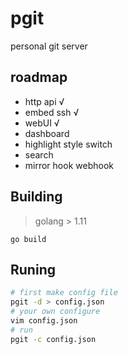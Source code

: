 # pgit

personal git server

## roadmap

* http api √
* embed ssh √
* webUI √
* dashboard
* highlight style switch
* search
* mirror hook webhook

## Building

>  golang > 1.11 

```
go build
```

## Runing

```bash
# first make config file
pgit -d > config.json
# your own configure
vim config.json
# run
pgit -c config.json

```

